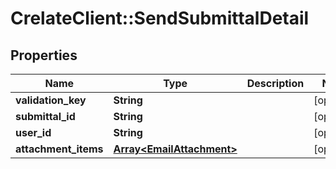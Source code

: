 # CrelateClient::SendSubmittalDetail

## Properties
Name | Type | Description | Notes
------------ | ------------- | ------------- | -------------
**validation_key** | **String** |  | [optional] 
**submittal_id** | **String** |  | [optional] 
**user_id** | **String** |  | [optional] 
**attachment_items** | [**Array&lt;EmailAttachment&gt;**](EmailAttachment.md) |  | [optional] 


